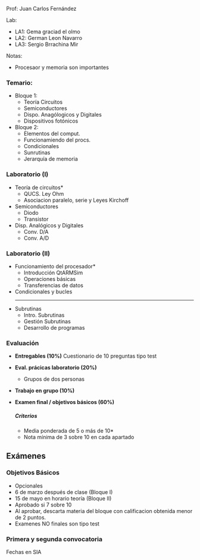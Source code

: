 Prof: Juan Carlos Fernández

Lab:
* LA1: Gema graciad el olmo
* LA2: German Leon Navarro
* LA3: Sergio Brrachina Mir

Notas:
* Procesaor y memoria son importantes

### Temario:
* Bloque 1:
	* Teoría Circuitos
	* Semiconductores
	* Dispo. Anagólogicos y Digitales
	* Dispositivos fotónicos
* Bloque 2: 
	* Elementos del comput.
	* Funcionamiendo del procs.
	* Condicionales
	* Sunrutinas
	* Jerarquía de memoria

### Laboratorio (I)
* Teoría de circuitos*
	* QUCS. Ley Ohm
	* Asociacion paralelo, serie y Leyes Kirchoff
* Semiconductores
	* Diodo
	* Transistor
* Disp. Analógicos y Digitales
	* Conv. D/A
	* Conv. A/D

### Laboratorio (II)
* Funcionamiento del procesador*
	* Introducción QtARMSim
	* Operaciones básicas
	* Transferencias de datos
* Condicionales y bucles
	* ***
* Subrutinas
	* Intro. Subrutinas
	* Gestión Subrutinas
	* Desarrollo de programas

### Evaluación
* **Entregables (10%)**
	Cuestionario de 10 preguntas tipo test
* **Eval. prácicas laboratorio (20%)**
	* Grupos de dos personas
* **Trabajo en grupo (10%)**
* **Examen final / objetivos básicos (60%)**

	##### Criterios
	* Media ponderada de 5 o más de 10*
	* Nota mínima de 3 sobre 10 en cada apartado

## Exámenes

### Objetivos Básicos
* Opcionales
* 6 de marzo después de clase (Bloque I)
* 15 de mayo en horario teoría (Bloque II)
* Aprobado si 7 sobre 10
* Al aprobar, descarta materia del bloque con calificacion obtenida menor de 2 puntos.
* Examenes NO finales son tipo test

### Primera y segunda convocatoria
Fechas en SIA